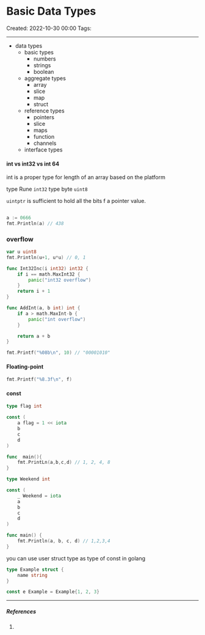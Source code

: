 # Basic Data Types
Created: 2022-10-30 00:00
Tags: 
____
* data types 
	* basic types
		* numbers
		* strings
		* boolean
	* aggregate types
		* array
		* slice
		* map
		* struct
	* reference types 
		* pointers
		* slice
		* maps
		* function
		* channels
	* interface types


#### int vs int32 vs int 64

int is a proper type for length of an array based on the platform

type Rune `int32`
type byte `uint8`

`uintptr` is sufficient to hold all the bits f a pointer value.
```go
  
a := 0666
fmt.Println(a) // 438

```
### overflow

```go
var u uint8
fmt.Println(u+1, u*u) // 0, 1 
```


``` go
func Int32Inc(i int32) int32 {
	if i == math.MaxInt32 {
		panic("int32 overflow")
	}
	return i + 1
}

func AddInt(a, b int) int {
	if a > math.MaxInt-b {
		panic("int overflow")
	}

	return a + b
}
```


```go
fmt.Printf("%08b\n", 10) // "00001010"

```

#### Floating-point

``` go
fmt.Printf("%8.3f\n", f)

```

#### const
```go
type flag int

const (
	a flag = 1 << iota
	b
	c
	d
)

func  main(){
	fmt.PrintLn(a,b,c,d) // 1, 2, 4, 8
}
```


```go
type Weekend int

const (
	_ Weekend = iota
	a
	b
	c
	d
)

func main() {
	fmt.Println(a, b, c, d) // 1,2,3,4
}
```

you can use user struct type as type of const in golang
```go
type Example struct {
	name string
}

const e Example = Example{1, 2, 3}


```

_____
##### References
1.

